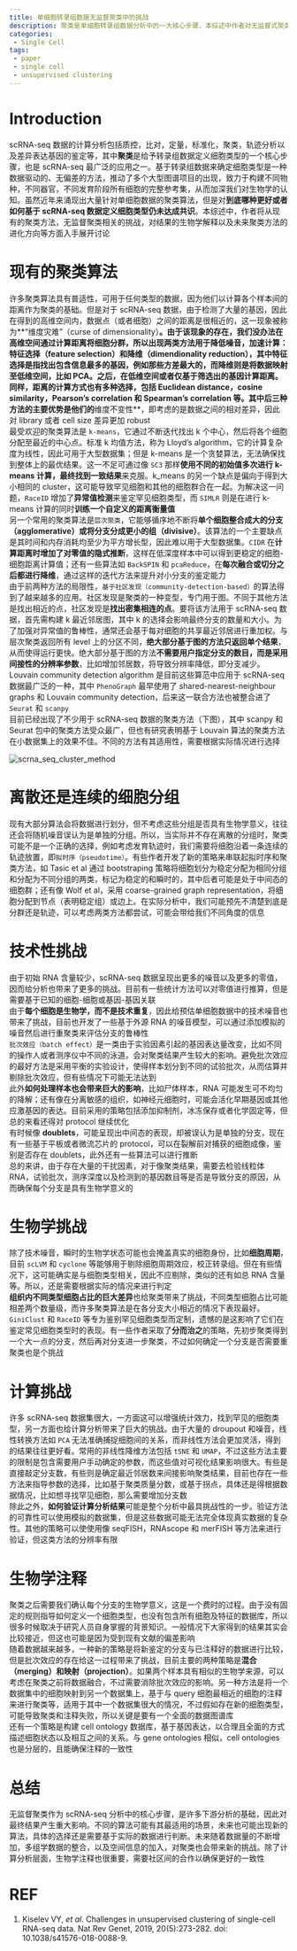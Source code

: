 ```yaml
---
title: 单细胞转录组数据无监督聚类中的挑战
description: 聚类是单细胞转录组数据分析中的一大核心步骤，本综述中作者对无监督式聚类的相关挑战进行介绍
categories:
 - Single Cell
tags:
 - paper
 - single cell
 - unsupervised clustering
---
```


# Introduction
scRNA-seq 数据的计算分析包括质控，比对，定量，标准化，聚类，轨迹分析以及差异表达基因的鉴定等，其中**聚类**是给予转录组数据定义细胞类型的一个核心步骤，也是 scRNA-seq 最广泛的应用之一。基于转录组数据来确定细胞类型是一种数据驱动的、无偏差的方法，推动了多个大型图谱项目的出现，致力于构建不同物种，不同器官，不同发育阶段所有细胞的完整参考集，从而加深我们对生物学的认知。虽然近年来涌现出大量针对单细胞数据的聚类算法，但是对**到底哪种更好或者如何基于 scRNA-seq 数据定义细胞类型仍未达成共识**。本综述中，作者将从现有的聚类方法，无监督聚类相关的挑战，对结果的生物学解释以及未来聚类方法的进化方向等方面入手展开讨论  
  
# 现有的聚类算法
许多聚类算法具有普适性，可用于任何类型的数据，因为他们以计算各个样本间的距离作为聚类的基础。但是对于 scRNA-seq 数据，由于检测了大量的基因，因此在得到的高维空间内，数据点（或者细胞）之间的距离是很相近的，这一现象被称为**“维度灾难”（curse of dimensionality）**。由于该现象的存在，我们没办法在高维空间通过计算距离将细胞分群，所以出现两类方法用于降低噪音，加速计算：**特征选择（feature selection）**和**降维（dimendionality reduction）**，其中特征选择是指找出包含信息最多的基因，例如那些方差最大的，而降维则是将数据映射至低维空间，比如 PCA。之后，在低维空间或者仅基于筛选出的基因计算距离。同样，距离的计算方式也有多种选择，包括 Euclidean distance，cosine similarity，Pearson’s correlation 和 Spearman’s correlation 等。其中后三种方法的主要优势是他们的**维度不变性**，即考虑的是数据之间的相对差异，因此对 library 或者 cell size 差异更加 robust  
最受欢迎的聚类算法是 `k-means`，它通过不断迭代找出 k 个中心，然后将各个细胞分配至最近的中心点。标准 k 均值方法，称为 Lloyd’s algorithm，它的计算复杂度为线性，因此可用于大型数据集；但是 k-means 是一个贪婪算法，无法确保找到整体上的最优结果。这一不足可通过像 `SC3` 那样**使用不同的初始值多次进行 k-means 计算，最终找到一致结果**来克服。k_means 的另一个缺点是偏向于得到大小相同的 cluster，这可能导致罕见细胞和其他的细胞群合在一起。为解决这一问题，`RaceID` 增加了**异常值检测**来鉴定罕见细胞类型，而 `SIMLR` 则是在进行 k-means 计算的同时**训练一个自定义的距离衡量值**  
另一个常用的聚类算法是`层次聚类`，它能够循序地不断将**单个细胞整合成大的分支（agglomerative）**或**将分支分成更小的组（divisive）**。该算法的一个主要缺点是其时间和内存消耗均至少为平方增长型，因此难以用于大型数据集。`CIDR` 在**计算距离时增加了对零值的隐式推断**，这样在低深度样本中可以得到更稳定的细胞-细胞距离计算值；还有一些算法如 `BackSPIN` 和 `pcaReduce`，在**每次融合或切分之后都进行降维**，通过这样的迭代方法来提升对小分支的鉴定能力  
由于前两种方法的局限性，`基于社区发现（community-detection-based）`的算法得到了越来越多的应用。社区发现是聚类的一种变型，专门用于图。不同于其他方法是找出相近的点，社区发现是**找出密集相连的点**。要将该方法用于 scRNA-seq 数据，首先需构建 k 最近邻居图，其中 k 的选择会影响最终分支的数量和大小。为了加强对异常值的鲁棒性，通常还会基于每对细胞的共享最近邻居进行重加权。与层次聚类返回所有 level 上的分区不同，**绝大部分基于图的方法只返回单个结果**，从而使得运行更快。绝大部分基于图的方法**不需要用户指定分支的数目，而是采用间接性的分辨率参数**，比如增加邻居数，将导致分辨率降低，即分支减少。Louvain community detection algorithm 是目前这些算范中应用于 scRNA-seq 数据最广泛的一种，其中 `PhenoGraph` 最早使用了 shared-nearest-neighbour graphs 和 Louvain community detection，后来这一联合方法也被整合进了 `Seurat` 和 `scanpy`  
目前已经出现了不少用于 scRNA-seq 数据的聚类方法（下图），其中 scanpy 和 Seurat 包中的聚类方法受众最广，但也有研究表明基于 Louvain 算法的聚类方法在小数据集上的效果不佳。不同的方法有其适用性，需要根据实际情况进行选择  
  
![scrna_seq_cluster_method](/img/2019-07-17-unsupervised-clustering-single-cell/scrna_seq_cluster_method.png)  
  
# 离散还是连续的细胞分组
现有大部分算法会将数据进行划分，但不考虑这些分组是否具有生物学意义，往往还会将随机噪音误认为是单独的分组。所以，当实际并不存在离散的分组时，聚类可能不是一个正确的选择，例如考虑发育轨迹时，我们需要将细胞沿着一条连续的轨迹放置，即`拟时序（pseudotime）`。有些作者开发了新的策略来串联起拟时序和聚类方法，如 Tasic et al 通过 bootstraping 策略将细胞划分为稳定分配为相同分组和分配为不同分组的两类，标记为稳定的和瞬时的，其中后者可能是处于中间态的细胞群；还有像 Wolf et al，采用 coarse-grained graph representation，将细胞分配到节点（表明稳定组）或边上。在实际分析中，我们可能预先不清楚到底是分群还是轨迹，可以考虑两类方法都尝试，可能会带给我们不同角度的信息  
  
# 技术性挑战
由于初始 RNA 含量较少，scRNA-seq 数据呈现出更多的噪音以及更多的零值，因而给分析也带来了更多的挑战。目前有一些统计方法可以对零值进行推算，但是需要基于已知的细胞-细胞或基因-基因关联  
由于**每个细胞是生物学，而不是技术重复**，因此给预估单细胞数据中的技术噪音也带来了挑战，目前也开发了一些基于外源 RNA 的噪音模型，可以通过添加模拟的噪音然后进行重聚类来评估分支的鲁棒性  
`批次效应（batch effect）`是一类由于实验因素引起的基因表达量改变，比如不同的操作人或者测序仪中不同的泳道，会对聚类结果产生较大的影响。避免批次效应的最好方法是采用平衡的实验设计，使得样本划分到不同的试验批次，从而估算并剔除批次效应，但有些情况下可能无法达到  
此外**如何处理样本也会带来巨大的影响**，比如尸体样本，RNA 可能发生可不均匀的降解；还有像在分离敏感的组织，如神经元细胞时，可能会活化早期基因或其他应激基因的表达。目前采用的策略包括添加抑制剂，冰冻保存或者化学固定等，但总的来看还得对 protocol 继续优化  
有时候像 **doublets**，可能呈现出中间态的表现，却被误认为是单独的分支，现在有一些基于平板或者微流芯片的 protocol，可以在裂解前对捕获的细胞成像，鉴别是否存在 doublets，此外还有一些算法可以进行推断  
总的来讲，由于存在大量的干扰因素，对于像聚类结果，需要去检验线粒体 RNA，试验批次，测序深度以及检测到的基因数目等是否是导致分支的原因，从而确保每个分支是具有生物学意义的  
  
# 生物学挑战
除了技术噪音，瞬时的生物学状态可能也会掩盖真实的细胞身份，比如**细胞周期**，目前 `scLVM` 和 `cyclone` 等能够用于剔除细胞周期效应，校正转录组。但在有些情况下，这可能确实是与细胞类型相关，因此不应剔除，类似的还有如总 RNA 含量等。所以，还是需要根据实际的情况来进行判定  
**组织内不同类型细胞占比的巨大差异**也给聚类带来了挑战，不同类型细胞占比可能相差两个数量级，而许多聚类算法是在各分支大小相近的情况下表现最好。 `GiniClust` 和 `RaceID` 等专为鉴别罕见细胞类型而定制，遗憾的是这影响了它们在鉴定常见细胞类型时的表现。有一些作者采取了**分而治之**的策略，先初步聚类得到一个大一点的分支，然后再对分支进一步聚类，不过如何确定一个分支是否需要重聚类也是个挑战  
  
# 计算挑战
许多 scRNA-seq 数据集很大，一方面这可以增强统计效力，找到罕见的细胞类型，另一方面也给计算分析带来了巨大的挑战。由于大量的 droupout 和噪音，线性转换方法如 `PCA` 无法准确捕捉细胞间的关系，而非线性方法会更加灵活，得到的结果往往更好看。常用的非线性降维方法包括 `tSNE` 和 `UMAP`，不过这些方法主要的限制是包含需要用户手动确定的参数，而这些值对可视化结果影响很大。有些是直接敲定分支数，有些则是确定最近邻居数来间接影响聚类结果，目前也存在一些方法来指导参数的选择，比如基于聚类质量分数，或基于拐点，具体还是得根据数据情况，比如想寻找罕见细胞，那么需要增加分支数  
除此之外，**如何验证计算分析结果**可能是整个分析中最具挑战性的一步。验证方法的可靠性可以使用模拟的数据集，但是这些数据可能无法完全体现真实数据的复杂性。其他的策略可以使使用像 seqFISH，RNAscope 和 merFISH 等方法来进行验证，但这类方法的分辨率有限  
  
# 生物学注释
聚类之后需要我们确认每个分支的生物学意义，这是一个费时的过程。由于没有固定的规则指导如何定义一个细胞类型，也没有包含所有细胞及特征的数据库，所以很多时候取决于研究人员自身掌握的背景知识。一般情况下大家得到的结果其实会比较接近，但这也可能是因为受到现有文献的偏差影响  
随着数据越来越多，一种新的策略是将新鉴定的分支与已注释好的数据进行比较，但是批次效应的存在给这一过程带来了挑战，目前主要的两种策略是**混合（merging）**和**映射（projection）**。如果两个样本具有相似的生物学来源，可以考虑在聚类之前将数据融合，不过需要消除批次效应的影响。另一种方法是将一个数据集中的细胞映射到另一个数据集上，基于与 query 细胞最相近的细胞的注释来进行聚类等，适用于其中一个数据集很大的情况，不过假如存在新的细胞类型，可能导致聚类和注释失败，所以关键是要有一个全面的数据图谱库  
还有一个策略是构建 cell ontology 数据库，基于基因表达，以合理且全面的方式描述细胞状态以及相互之间的关系。与 gene ontologies 相似，cell ontologies 也是分层的，且能确保注释的一致性  
  
# 总结
无监督聚类作为 scRNA-seq 分析中的核心步骤，是许多下游分析的基础，因此对最终结果产生重大影响。不同的算法可能有其最适用的场景，未来也可能出现新的算法，具体的选择还是需要基于实际的数据进行判断。未来随着数据量的不断增加，多组学数据的整合，以及空间信息的加入，对聚类也会带来新的挑战。除了计算分析层面，生物学注释也很重要，需要社区间的合作以确保更好的一致性
  
# REF
1. Kiselev VY, *et al*. Challenges in unsupervised clustering of single-cell RNA-seq data. Nat Rev Genet, 2019, 20(5):273-282. doi: 10.1038/s41576-018-0088-9.
